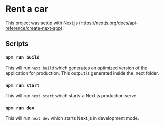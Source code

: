 # Rent a car

This project was setup with Next.js (https://nextjs.org/docs/api-reference/create-next-app).

## Scripts 
### `npm run build`
This will run `next build` which generates an optimized version of the application for production. This output is generated inside the .next folder.

### `npm run start`
This will run `next start` which starts a Next.js production serve

### `npm run dev`
This will run `next dev` which starts Next.js in development mode.
